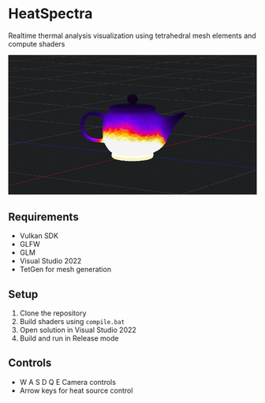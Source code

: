 # HeatSpectra

Realtime thermal analysis visualization using tetrahedral mesh elements and compute shaders

![Heat Transfer Capture](x64/Release/capture.png)

## Requirements
- Vulkan SDK
- GLFW
- GLM
- Visual Studio 2022
- TetGen for mesh generation

## Setup
1. Clone the repository
2. Build shaders using `compile.bat`
3. Open solution in Visual Studio 2022
4. Build and run in Release mode

## Controls
- W A S D Q E Camera controls
- Arrow keys for heat source control
